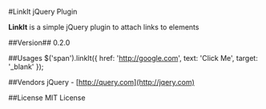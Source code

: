 #LinkIt jQuery Plugin

**LinkIt** is a simple jQuery plugin to attach links to elements

##Version##
0.2.0

##Usages
     $('span').linkIt({
                   href: 'http://google.com',
                   text: 'Click Me',
                   target: '_blank'
     });

##Vendors
jQuery - [http://query.com](http://jqery.com)

##License
MIT License